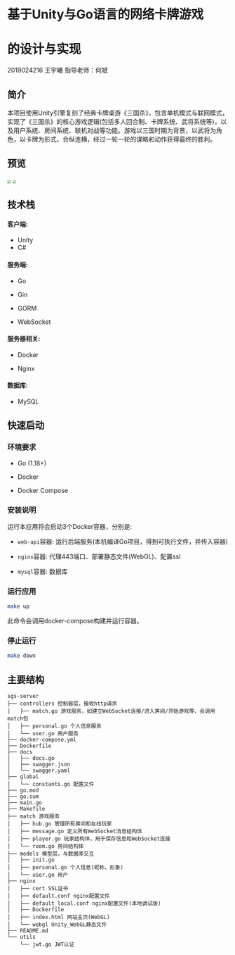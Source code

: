 # 基于Unity与Go语言的网络卡牌游戏

# 的设计与实现

2019024216 王宇曦            指导老师：何斌

## 简介

本项目使用Unity引擎复刻了经典卡牌桌游《三国杀》，包含单机模式与联网模式，实现了《三国杀》的核心游戏逻辑(包括多人回合制、卡牌系统、武将系统等)，以及用户系统、房间系统、联机对战等功能。游戏以三国时期为背景，以武将为角色，以卡牌为形式，合纵连横，经过一轮一轮的谋略和动作获得最终的胜利。

## 预览

<img src="images/preview1.png" style="zoom: 50%;" />

<img src="images/preview2.png" style="zoom:50%;" />

## 技术栈

#### 客户端:

* Unity
* C#

#### 服务端:

* Go

* Gin

* GORM

* WebSocket

#### 服务器相关:

* Docker

* Nginx

#### 数据库:

* MySQL

## 快速启动

### 环境要求

* Go (1.18+)

* Docker

* Docker Compose

### 安装说明

运行本应用将会启动3个Docker容器，分别是:

* `web-api`容器: 运行后端服务(本机编译Go项目，得到可执行文件，并传入容器)

* `nginx`容器: 代理443端口、部署静态文件(WebGL)、配置ssl

* `mysql`容器: 数据库


### 运行应用

```sh
make up
```

此命令会调用docker-compose构建并运行容器。

### 停止运行

```sh
make down
```

## 主要结构

```
sgs-server
├── controllers 控制器层，接收http请求
│   ├── match.go 游戏服务，如建立WebSocket连接/进入房间/开始游戏等，会调用match包
│   ├── personal.go 个人信息服务
│   └── user.go 用户服务
├── docker-compose.yml
├── Dockerfile
├── docs
│   ├── docs.go
│   ├── swagger.json
│   └── swagger.yaml
├── global
│   └── constants.go 配置文件
├── go.mod
├── go.sum
├── main.go
├── Makefile
├── match 游戏服务
│   ├── hub.go 管理所有房间和在线玩家
│   ├── message.go 定义所有WebSocket消息结构体
│   ├── player.go 玩家结构体，用于保存信息和WebSocket连接
│   └── room.go 房间结构体
├── models 模型层，与数据库交互
│   ├── init.go
│   ├── personal.go 个人信息(昵称、形象)
│   └── user.go 用户
├── nginx
│   ├── cert SSL证书
│   ├── default.conf nginx配置文件
│   ├── default_local.conf nginx配置文件(本地调试版)
│   ├── Dockerfile
│   ├── index.html 网站主页(WebGL)
│   └── webgl Unity_WebGL静态文件
├── README.md
└── utils
    └── jwt.go JWT认证
```
